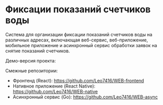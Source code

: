 # Фиксации показаний счетчиков воды

Система для организации фиксации показаний счетчиков воды на различных адресах, включающая веб-сервис, веб-приложение, мобильное приложение и асинхронный сервис обработки заявок на снятие показаний счетчиков.

Демо-версия проекта: 

Смежные репозитории:
* Фронтенд (React): https://github.com/Leo7416/WEB-frontend
* Нативное приложение (React Native): https://github.com/Leo7416/WEB-native
* Асинхронный сервис (Go): https://github.com/Leo7416/WEB-async
